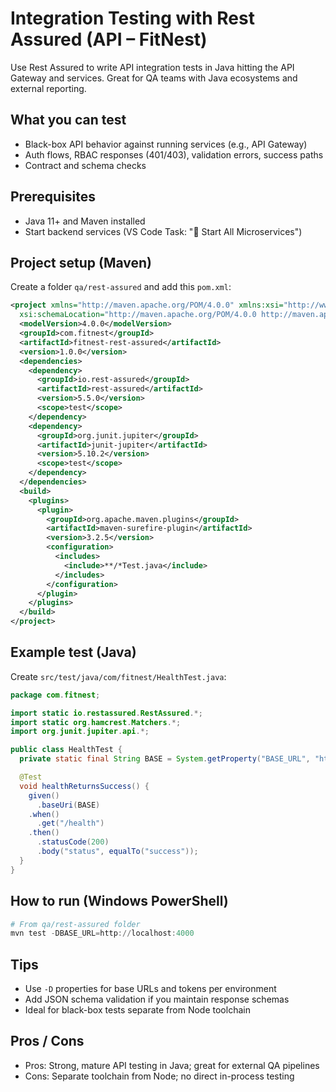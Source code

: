 # Integration Testing with Rest Assured (API – FitNest)

Use Rest Assured to write API integration tests in Java hitting the API Gateway and services. Great for QA teams with Java ecosystems and external reporting.

## What you can test
- Black-box API behavior against running services (e.g., API Gateway)
- Auth flows, RBAC responses (401/403), validation errors, success paths
- Contract and schema checks

## Prerequisites
- Java 11+ and Maven installed
- Start backend services (VS Code Task: "🚀 Start All Microservices")

## Project setup (Maven)
Create a folder `qa/rest-assured` and add this `pom.xml`:

```xml
<project xmlns="http://maven.apache.org/POM/4.0.0" xmlns:xsi="http://www.w3.org/2001/XMLSchema-instance"
  xsi:schemaLocation="http://maven.apache.org/POM/4.0.0 http://maven.apache.org/xsd/maven-4.0.0.xsd">
  <modelVersion>4.0.0</modelVersion>
  <groupId>com.fitnest</groupId>
  <artifactId>fitnest-rest-assured</artifactId>
  <version>1.0.0</version>
  <dependencies>
    <dependency>
      <groupId>io.rest-assured</groupId>
      <artifactId>rest-assured</artifactId>
      <version>5.5.0</version>
      <scope>test</scope>
    </dependency>
    <dependency>
      <groupId>org.junit.jupiter</groupId>
      <artifactId>junit-jupiter</artifactId>
      <version>5.10.2</version>
      <scope>test</scope>
    </dependency>
  </dependencies>
  <build>
    <plugins>
      <plugin>
        <groupId>org.apache.maven.plugins</groupId>
        <artifactId>maven-surefire-plugin</artifactId>
        <version>3.2.5</version>
        <configuration>
          <includes>
            <include>**/*Test.java</include>
          </includes>
        </configuration>
      </plugin>
    </plugins>
  </build>
</project>
```

## Example test (Java)
Create `src/test/java/com/fitnest/HealthTest.java`:

```java
package com.fitnest;

import static io.restassured.RestAssured.*;
import static org.hamcrest.Matchers.*;
import org.junit.jupiter.api.*;

public class HealthTest {
  private static final String BASE = System.getProperty("BASE_URL", "http://localhost:4000");

  @Test
  void healthReturnsSuccess() {
    given()
      .baseUri(BASE)
    .when()
      .get("/health")
    .then()
      .statusCode(200)
      .body("status", equalTo("success"));
  }
}
```

## How to run (Windows PowerShell)
```powershell
# From qa/rest-assured folder
mvn test -DBASE_URL=http://localhost:4000
```

## Tips
- Use `-D` properties for base URLs and tokens per environment
- Add JSON schema validation if you maintain response schemas
- Ideal for black-box tests separate from Node toolchain

## Pros / Cons
- Pros: Strong, mature API testing in Java; great for external QA pipelines
- Cons: Separate toolchain from Node; no direct in-process testing
